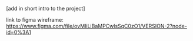 [add in short intro to the project]



link to figma wireframe: 
https://www.figma.com/file/ovMIiLiBaMPCwlsSqC0zO1/VERSION-2?node-id=0%3A1


